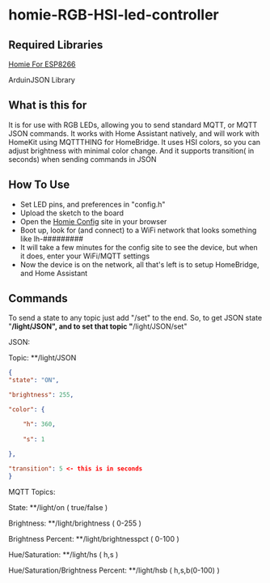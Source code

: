 # homie-RGB-HSI-led-controller

## Required Libraries
[Homie For ESP8266](http://marvinroger.github.io/homie-esp8266/)

ArduinJSON Library

## What is this for
It is for use with RGB LEDs, allowing you to send standard MQTT, or MQTT JSON commands. It works with Home Assistant natively, and will work with HomeKit using MQTTTHING for HomeBridge. It uses HSI colors, so you can adjust brightness with minimal color change. And it supports transition( in seconds) when sending commands in JSON

## How To Use
- Set LED pins, and preferences in "config.h"
- Upload the sketch to the board
- Open the [Homie Config](http://marvinroger.github.io/homie-esp8266/configurators/v2/) site in your browser
- Boot up, look for (and connect) to a WiFi network that looks something like lh-#########
- It will take a few minutes for the config site to see the device, but when it does, enter your WiFi/MQTT settings
- Now the device is on the network, all that's left is to setup HomeBridge, and Home Assistant

## Commands
To send a state to any topic just add "/set" to the end.
So, to get JSON state "**/light/JSON", and to set that topic "**/light/JSON/set"

JSON:

Topic: **/light/JSON

```json
{
"state": "ON",

"brightness": 255,

"color": {

	"h": 360,
	
	"s": 1
	
},

"transition": 5 <- this is in seconds
}
```

MQTT Topics:

State: **/light/on ( true/false )

Brightness: **/light/brightness ( 0-255 )

Brightness Percent: **/light/brightnesspct ( 0-100 )

Hue/Saturation: **/light/hs ( h,s )

Hue/Saturation/Brightness Percent: **/light/hsb ( h,s,b(0-100) )
